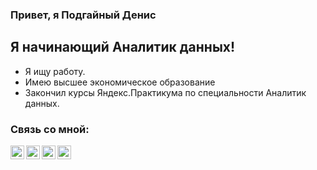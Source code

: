 ### Привет, я Подгайный Денис

## Я начинающий Аналитик данных!
- Я ищу работу.
- Имею высшее экономическое образование
- Закончил курсы Яндекс.Практикума по специальности Аналитик данных.

### Связь со мной:
[<img align="left" alt="XannomD | VK" width="22px" src="https://cdn.jsdelivr.net/npm/simple-icons@3.13.0/icons/vk.svg" />](https://vk.com/denisap)
[<img align="left" alt="XannomD | Instagram" width="22px" src="https://cdn.jsdelivr.net/npm/simple-icons@v3/icons/instagram.svg" />](https://www.instagram.com/baldpeach/)
[<img align="left" alt="XannomD | Telegramm" width="22px" src="https://cdn.jsdelivr.net/npm/simple-icons@3.13.0/icons/telegram.svg" />](https://t.me/xannom)
[<img align="left" alt="XannomD | Telegramm" width="22px" src="https://cdn.jsdelivr.net/npm/simple-icons@3.13.0/icons/mail-dot-ru.svg" />](mailto:denis-a-p@mail.ru)
